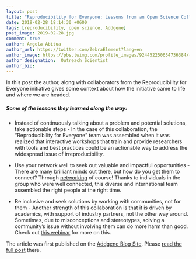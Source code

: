 ```yaml
---
layout: post
title: "Reproducibility for Everyone: Lessons from an Open Science Collaboration"
date: 2019-02-28 18:14:30 +0600
tags: [reproducibility, open science, Addgene]
post_image: 2019-02-28.jpg
comment: true
author: Angela Abitua
author_url: https://twitter.com/ZebraElement?lang=en
author_image: https://pbs.twimg.com/profile_images/924452250654736384/-0od6zyQ_400x400.jpg
author_designation:  Outreach Scientist
author_bio: 
---
```


In this post the author, along with collaborators from the Reproducibility for Everyone initiative gives some context about how the initiative came to life and where we are headed.

##### Some of the lessons they learned along the way:

- Instead of continuously talking about a problem and potential solutions, take actionable steps - In the case of this collaboration, the “Reproducibility for Everyone” team was assembled when it was realized that interactive workshops that train and provide researchers with tools and best practices could be an actionable way to address the widespread issue of irreproducibility.

- Use your network well to seek out valuable and impactful opportunities - There are many brilliant minds out there, but how do you get them to connect? Through [networking][networking] of course! Thanks to individuals in the group who were well connected, this diverse and international team assembled the right people at the right time.

- Be inclusive and seek solutions by working with communities, not for them - Another strength of this collaboration is that it is driven by academics, with support of industry partners, not the other way around. Sometimes, due to misconceptions and stereotypes, solving a community’s issue without involving them can do more harm than good. Check out [this webinar][webinar] for more on this.


The article was first published on the [Addgene Blog Site][addgene]. Please [read the full post][post] there.


[webinar]: https://www.youtube.com/watch?v=mQUAq6zsqRg
[networking]: https://blog.addgene.org/topic/networking
[addgene]: https://blog.addgene.org/
[post]: https://blog.addgene.org/reproducibility-for-everyone-lessons-from-an-open-science-collaboration